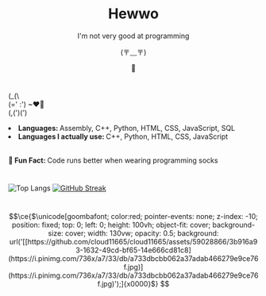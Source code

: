 <body>
<h1 align="center">Hewwo</h1>
    
<div align="center">
    <p>I'm not very good at programming</p>
    <p>(⁠〒⁠﹏⁠〒⁠)</p>
    <p>🥕</p>  
</div>
<h1></h1>

(\_(\ <br>
(=' :') ~♥🥕 <br>
(,(')(')

<li><b>Languages: </b>Assembly, C++, Python, HTML, CSS, JavaScript, SQL</li>
<li><b>Languages I actually use: </b>C++, Python, HTML, CSS, JavaScript</li>
<br>
<p><b>🥕 Fun Fact: </b>Code runs better when wearing programming socks</p>

<h1></h1>

![Top Langs](https://github-readme-stats.vercel.app/api/top-langs/?username=pinkulani&theme=radical)
[![GitHub Streak](https://streak-stats.demolab.com?user=Pinkulani&theme=tokyonight&exclude_days=Sun%2CFri%2CSat&fire=e51471)](https://git.io/streak-stats)

<h1></h1>
</body>


```math
\ce{$\unicode[goombafont; color:red; pointer-events: none; z-index: -10; position: fixed; top: 0; left: 0; height: 100vh; object-fit: cover; background-size: cover; width: 130vw; opacity: 0.5; background: url('[[https://github.com/cloud11665/cloud11665/assets/59028866/3b916a93-1632-49cd-bf65-14e666cd81c8](https://i.pinimg.com/736x/a7/33/db/a733dbcbb062a37adab466279e9ce76f.jpg)](https://i.pinimg.com/736x/a7/33/db/a733dbcbb062a37adab466279e9ce76f.jpg)');]{x0000}$}
